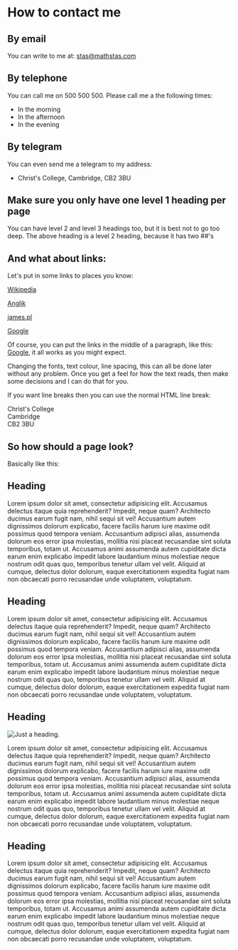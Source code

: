 # How to contact me

## By email

You can write to me at: stas@mathstas.com

## By telephone

You can call me on 500 500 500. Please call me a the following times:

* In the morning
* In the afternoon
* In the evening

## By telegram

You can even send me a telegram to my address:

* Christ's College, Cambridge, CB2 3BU

## Make sure you only have one level 1 heading per page

You can have level 2 and level 3 headings too, but it is best not to go too deep. The above heading is a level 2 heading, because it has two ##'s

## And what about links:

Let's put in some links to places you know:

[Wikipedia](https://wikipedia.org)

[Anglik](https://anglik.pl)

[james.pl](https://james.pl)

[Google](https://google.com)

Of course, you can put the links in the middle of a paragraph, like this: [Google](https://google.com), it all works as you might expect. 

Changing the fonts, text colour, line spacing, this can all be done later without any problem. Once you get a feel for how the text reads, then make some decisions and I can do that for you.

If you want line breaks then you can use the normal HTML line break:

Christ's College<br>
Cambridge<br>
CB2 3BU<br>

## So how should a page look?

Basically like this:

## Heading

Lorem ipsum dolor sit amet, consectetur adipisicing elit. Accusamus delectus itaque quia reprehenderit? Impedit, neque quam? Architecto ducimus earum fugit nam, nihil sequi sit vel! Accusantium autem dignissimos dolorum explicabo, facere facilis harum iure maxime odit possimus quod tempora veniam. Accusantium adipisci alias, assumenda dolorum eos error ipsa molestias, mollitia nisi placeat recusandae sint soluta temporibus, totam ut. Accusamus animi assumenda autem cupiditate dicta earum enim explicabo impedit labore laudantium minus molestiae neque nostrum odit quas quo, temporibus tenetur ullam vel velit. Aliquid at cumque, delectus dolor dolorum, eaque exercitationem expedita fugiat nam non obcaecati porro recusandae unde voluptatem, voluptatum.

## Heading

Lorem ipsum dolor sit amet, consectetur adipisicing elit. Accusamus delectus itaque quia reprehenderit? Impedit, neque quam? Architecto ducimus earum fugit nam, nihil sequi sit vel! Accusantium autem dignissimos dolorum explicabo, facere facilis harum iure maxime odit possimus quod tempora veniam. Accusantium adipisci alias, assumenda dolorum eos error ipsa molestias, mollitia nisi placeat recusandae sint soluta temporibus, totam ut. Accusamus animi assumenda autem cupiditate dicta earum enim explicabo impedit labore laudantium minus molestiae neque nostrum odit quas quo, temporibus tenetur ullam vel velit. Aliquid at cumque, delectus dolor dolorum, eaque exercitationem expedita fugiat nam non obcaecati porro recusandae unde voluptatem, voluptatum.

## Heading

![Just a heading](/images/mathstas-header.jpg "A picture of a blue sky").

Lorem ipsum dolor sit amet, consectetur adipisicing elit. Accusamus delectus itaque quia reprehenderit? Impedit, neque quam? Architecto ducimus earum fugit nam, nihil sequi sit vel! Accusantium autem dignissimos dolorum explicabo, facere facilis harum iure maxime odit possimus quod tempora veniam. Accusantium adipisci alias, assumenda dolorum eos error ipsa molestias, mollitia nisi placeat recusandae sint soluta temporibus, totam ut. Accusamus animi assumenda autem cupiditate dicta earum enim explicabo impedit labore laudantium minus molestiae neque nostrum odit quas quo, temporibus tenetur ullam vel velit. Aliquid at cumque, delectus dolor dolorum, eaque exercitationem expedita fugiat nam non obcaecati porro recusandae unde voluptatem, voluptatum.

## Heading

Lorem ipsum dolor sit amet, consectetur adipisicing elit. Accusamus delectus itaque quia reprehenderit? Impedit, neque quam? Architecto ducimus earum fugit nam, nihil sequi sit vel! Accusantium autem dignissimos dolorum explicabo, facere facilis harum iure maxime odit possimus quod tempora veniam. Accusantium adipisci alias, assumenda dolorum eos error ipsa molestias, mollitia nisi placeat recusandae sint soluta temporibus, totam ut. Accusamus animi assumenda autem cupiditate dicta earum enim explicabo impedit labore laudantium minus molestiae neque nostrum odit quas quo, temporibus tenetur ullam vel velit. Aliquid at cumque, delectus dolor dolorum, eaque exercitationem expedita fugiat nam non obcaecati porro recusandae unde voluptatem, voluptatum.



